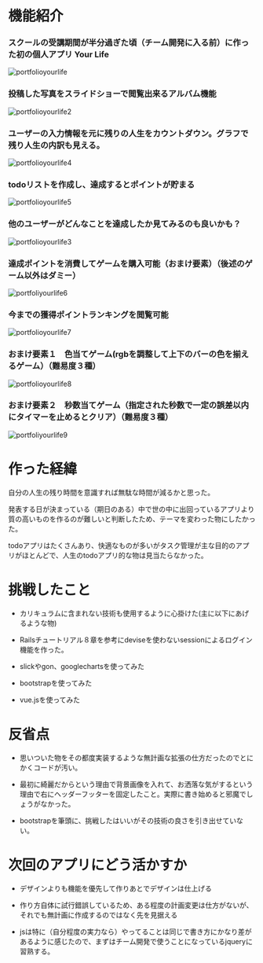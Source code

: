
# 機能紹介

### スクールの受講期間が半分過ぎた頃（チーム開発に入る前）に作った初の個人アプリ Your Life
![portfolioyourlife](https://user-images.githubusercontent.com/59106983/80185337-25036180-8647-11ea-8ee4-4cfcd6d6734d.gif)

### 投稿した写真をスライドショーで閲覧出来るアルバム機能
![portfolioyourlife2](https://user-images.githubusercontent.com/59106983/80185437-4b290180-8647-11ea-80bd-91db828bd8eb.gif)


### ユーザーの入力情報を元に残りの人生をカウントダウン。グラフで残り人生の内訳も見える。
![portfolioyourlife4](https://user-images.githubusercontent.com/59106983/80185737-ce4a5780-8647-11ea-8d01-80e10023887e.gif)

### todoリストを作成し、達成するとポイントが貯まる
![portfolioyourlife5](https://user-images.githubusercontent.com/59106983/80295043-16818b00-87aa-11ea-8db3-e9496fcfde69.gif)

### 他のユーザーがどんなことを達成したか見てみるのも良いかも？
![portfolioyourlife3](https://user-images.githubusercontent.com/59106983/80185675-b4107980-8647-11ea-88b8-647e26e513a2.gif)

### 達成ポイントを消費してゲームを購入可能（おまけ要素）（後述のゲーム以外はダミー）
![portfoliyourlife6](https://user-images.githubusercontent.com/59106983/80295071-7710c800-87aa-11ea-930a-db41205631da.gif)

### 今までの獲得ポイントランキングを閲覧可能
![portfolioyourlife7](https://user-images.githubusercontent.com/59106983/80295090-bf2fea80-87aa-11ea-882b-ebd84a038430.gif)

### おまけ要素１　色当てゲーム(rgbを調整して上下のバーの色を揃えるゲーム）（難易度３種）
![portfolioyourlife8](https://user-images.githubusercontent.com/59106983/80295128-1209a200-87ab-11ea-98a5-416e194f7210.gif)

### おまけ要素２　秒数当てゲーム（指定された秒数で一定の誤差以内にタイマーを止めるとクリア）（難易度３種）
![portfoliyourlife9](https://user-images.githubusercontent.com/59106983/80295184-b2f85d00-87ab-11ea-814d-c651bc6a229f.gif)



# 作った経緯

自分の人生の残り時間を意識すれば無駄な時間が減るかと思った。

発表する日が決まっている（期日のある）中で世の中に出回っているアプリより質の高いものを作るのが難しいと判断したため、テーマを変わった物にしたかった。

todoアプリはたくさんあり、快適なものが多いがタスク管理が主な目的のアプリがほとんどで、人生のtodoアプリ的な物は見当たらなかった。


# 挑戦したこと

* カリキュラムに含まれない技術も使用するように心掛けた(主に以下にあげるような物)

* Railsチュートリアル８章を参考にdeviseを使わないsessionによるログイン機能を作った。

* slickやgon、googlechartsを使ってみた

* bootstrapを使ってみた

* vue.jsを使ってみた

# 反省点

* 思いついた物をその都度実装するような無計画な拡張の仕方だったのでとにかくコードが汚い。

* 最初に綺麗だからという理由で背景画像を入れて、お洒落な気がするという理由で右にヘッダーフッターを固定したこと。実際に書き始めると邪魔でしょうがなかった。

* bootstrapを筆頭に、挑戦したはいいがその技術の良さを引き出せていない。

# 次回のアプリにどう活かすか
* デザインよりも機能を優先して作りあとでデザインは仕上げる

* 作り方自体に試行錯誤しているため、ある程度の計画変更は仕方がないが、それでも無計画に作成するのではなく先を見据える

* jsは特に（自分程度の実力なら）やってることは同じで書き方にかなり差があるように感じたので、まずはチーム開発で使うことになっているjqueryに習熟する。

